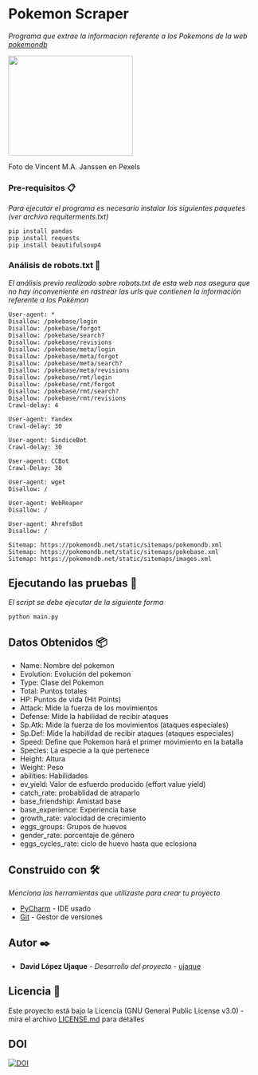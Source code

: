 # Pokemon Scraper 

_Programa que extrae la informacion referente a los Pokemons de la web [pokemondb](https://pokemondb.net/pokedex/all)_



<img src="https://user-images.githubusercontent.com/54951789/113504827-0a19bc80-953b-11eb-857a-38bb5bfedde6.jpg" width="250" height="200">

Foto de Vincent M.A. Janssen en Pexels


### Pre-requisitos 📋

_Para ejecutar el programa es necesario instalar los siguientes paquetes (ver archivo requiterments.txt)_

```
pip install pandas
pip install requests
pip install beautifulsoup4
```

### Análisis de robots.txt 🔩
_El análisis previo realizado sobre robots.txt de esta web nos asegura que no hay inconveniente en rastrear las urls que contienen la información referente a los Pokémon_

```
User-agent: *
Disallow: /pokebase/login
Disallow: /pokebase/forgot
Disallow: /pokebase/search?
Disallow: /pokebase/revisions
Disallow: /pokebase/meta/login
Disallow: /pokebase/meta/forgot
Disallow: /pokebase/meta/search?
Disallow: /pokebase/meta/revisions
Disallow: /pokebase/rmt/login
Disallow: /pokebase/rmt/forgot
Disallow: /pokebase/rmt/search?
Disallow: /pokebase/rmt/revisions
Crawl-delay: 4

User-agent: Yandex
Crawl-delay: 30

User-agent: SindiceBot
Crawl-delay: 30

User-agent: CCBot
Crawl-Delay: 30

User-agent: wget
Disallow: /

User-agent: WebReaper
Disallow: /

User-agent: AhrefsBot
Disallow: /

Sitemap: https://pokemondb.net/static/sitemaps/pokemondb.xml
Sitemap: https://pokemondb.net/static/sitemaps/pokebase.xml
Sitemap: https://pokemondb.net/static/sitemaps/images.xml
```


## Ejecutando las pruebas 🚀

_El script se debe ejecutar de la siguiente forma_

```
python main.py
```


## Datos Obtenidos 📦

* Name: Nombre del pokemon
* Evolution: Evolución del pokemon
* Type: Clase del Pokemon
* Total: Puntos totales
* HP: Puntos de vida (Hit Points)
* Attack: Mide la fuerza de los movimientos
* Defense: Mide la habilidad de recibir ataques
* Sp.Atk: Mide la fuerza de los movimientos (ataques especiales)
* Sp.Def: Mide la habilidad de recibir ataques (ataques especiales)
* Speed: Define que Pokemon hará el primer movimiento en la batalla
* Species: La especie a la que pertenece
* Height: Altura
* Weight: Peso
* abilities: Habilidades
* ev_yield: Valor de esfuerdo producido (effort value yield)
* catch_rate: probablidad de atraparlo
* base_friendship: Amistad base
* base_experience: Experiencia base
* growth_rate: valocidad de crecimiento
* eggs_groups: Grupos de huevos
* gender_rate: porcentaje de género
* eggs_cycles_rate: ciclo de huevo hasta que eclosiona

## Construido con 🛠️

_Menciona las herramientas que utilizaste para crear tu proyecto_

* [PyCharm](https://www.jetbrains.com/es-es/pycharm/) - IDE usado
* [Git](https://git-scm.com/) - Gestor de versiones


## Autor ✒️

* **David López Ujaque** - *Desarrollo del proyecto* - [ujaque](https://github.com/ujaque)

## Licencia 📄

Este proyecto está bajo la Licencia (GNU General Public License v3.0) - mira el archivo [LICENSE.md](https://github.com/ujaque/Pokemon_scraper/blob/master/LICENSE) para detalles

## DOI

[![DOI](https://zenodo.org/badge/DOI/10.5281/zenodo.4661775.svg)](https://doi.org/10.5281/zenodo.4661775)


